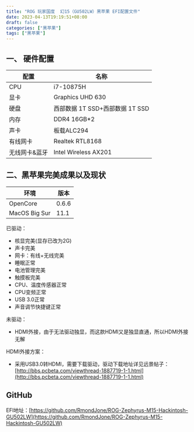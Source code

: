 ```yaml
---
title: "ROG 玩家国度  幻15（GU502LW）黑苹果 EFI配置文件"
date: 2023-04-13T19:19:51+08:00
draft: false
categories: ["黑苹果"]
tags: ["黑苹果"]
---
```


## 一、 硬件配置

配置|名称
--|--
CPU|i7-10875H
显卡|Graphics UHD 630
硬盘|西部数据 1T SSD+西部数据 1T SSD
内存|DDR4 16GB*2
声卡|板载ALC294
有线网卡| Realtek RTL8168
无线网卡&蓝牙| Intel Wireless AX201

## 二、黑苹果完美成果以及现状

环境|版本
--|--
OpenCore|0.6.6
MacOS Big Sur|11.1

已驱动：

* 核显完美(显存已改为2G)
* 声卡完美
* 网卡：有线+无线完美
* 睡眠正常
* 电池管理完美
* 触摸板完美
* CPU、温度传感器正常
* CPU变频正常
* USB 3.0正常
* 声音调节快捷键正常

未驱动：

* HDMI外接，由于无法驱动独显，而这款HDMI又是独显直通，所以HDMI外接无解

HDMI外接方案：

* 采用USB3.0转HDMI，需要下载驱动，驱动下载地址详见远景帖子：[http://bbs.pcbeta.com/viewthread-1887719-1-1.html](http://bbs.pcbeta.com/viewthread-1887719-1-1.html)

## GitHub
EFI地址：[https://github.com/RmondJone/ROG-Zephyrus-M15-Hackintosh-GU502LW](https://github.com/RmondJone/ROG-Zephyrus-M15-Hackintosh-GU502LW)


